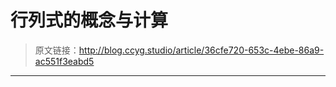 # 行列式的概念与计算

[annotation]: <id> (36cfe720-653c-4ebe-86a9-ac551f3eabd5)
[annotation]: <status> (protect)
[annotation]: <create_time> (2019-05-02 22:59:48)
[annotation]: <category> (数学理论)
[annotation]: <tags> (线性代数)
[annotation]: <comments> (false)

> 原文链接：<http://blog.ccyg.studio/article/36cfe720-653c-4ebe-86a9-ac551f3eabd5>

---

